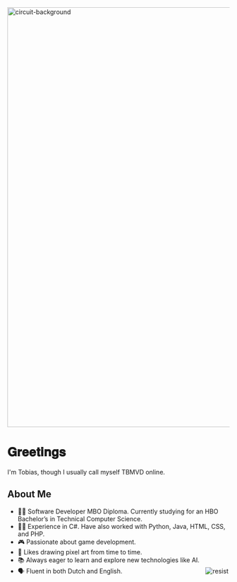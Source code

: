 <img width="1737" height="950" alt="circuit-background" src="https://github.com/user-attachments/assets/36afc97f-0522-4e22-889c-7008c9ecf1cc" />

# 𝐆𝐫𝐞𝐞𝐭𝐢𝐧𝐠𝐬 

I'm Tobias, though I usually call myself TBMVD online. 


## About Me
- 👨‍🎓 Software Developer MBO Diploma. Currently studying for an HBO Bachelor’s in Technical Computer Science.
- 👨‍💻 Experience in C#. Have also worked with Python, Java, HTML, CSS, and PHP.
- 🎮 Passionate about game development.
- 🎨 Likes drawing pixel art from time to time.
- 📚 Always eager to learn and explore new technologies like AI.
- 🗣 Fluent in both Dutch and English.
ㅤ
ㅤ
ㅤ
ㅤ
ㅤ
ㅤ
ㅤ
ㅤ
ㅤ
ㅤ
ㅤ
![resist](https://github.com/user-attachments/assets/620c4a09-37a0-48c5-9853-12f4c1ecda00)
